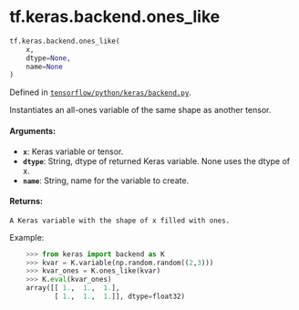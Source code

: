 <div itemscope itemtype="http://developers.google.com/ReferenceObject">
<meta itemprop="name" content="tf.keras.backend.ones_like" />
</div>

# tf.keras.backend.ones_like

``` python
tf.keras.backend.ones_like(
    x,
    dtype=None,
    name=None
)
```



Defined in [`tensorflow/python/keras/backend.py`](https://www.tensorflow.org/code/tensorflow/python/keras/backend.py).

Instantiates an all-ones variable of the same shape as another tensor.

#### Arguments:

* <b>`x`</b>: Keras variable or tensor.
* <b>`dtype`</b>: String, dtype of returned Keras variable.
         None uses the dtype of x.
* <b>`name`</b>: String, name for the variable to create.


#### Returns:

    A Keras variable with the shape of x filled with ones.

Example:
```python
    >>> from keras import backend as K
    >>> kvar = K.variable(np.random.random((2,3)))
    >>> kvar_ones = K.ones_like(kvar)
    >>> K.eval(kvar_ones)
    array([[ 1.,  1.,  1.],
           [ 1.,  1.,  1.]], dtype=float32)
```